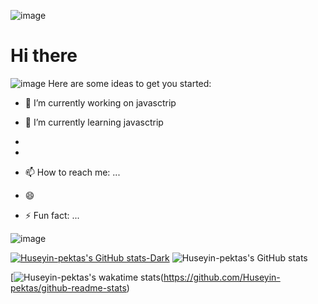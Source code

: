   ![image](https://camo.githubusercontent.com/8e51b9591bedfccc9e5a5d3f106ef81018b8ff8941af57a5abb8b46366e75e1a/68747470733a2f2f7777772e656d6f6a69616c6c2e636f6d2f696d616765732f36302f74656c656772616d2f31663931642e676966)
 <h1>Hi there </h1>



 ![image](https://camo.githubusercontent.com/8e51b9591bedfccc9e5a5d3f106ef81018b8ff8941af57a5abb8b46366e75e1a/68747470733a2f2f7777772e656d6f6a69616c6c2e636f6d2f696d616765732f36302f74656c656772616d2f31663931642e676966)
Here are some ideas to get you started:

- 🔭 I’m currently working on javasctrip
- 🌱 I’m currently learning javasctrip
- 
- 

- 📫 How to reach me: ...
- 😄 
- ⚡ Fun fact: ...

![image](https://user-images.githubusercontent.com/117089980/210376178-9e6bdfe9-e740-49d1-b517-20b414a45461.png)

[![Huseyin-pektas's GitHub stats-Dark](https://github-readme-stats.vercel.app/api?username=Huseyin-pektas&show_icons=true&theme=dark#gh-dark-mode-only)](https://github.com/anuraghazra/github-readme-stats#gh-dark-mode-only)
![Huseyin-pektas's GitHub stats](https://github-readme-stats.vercel.app/api?username=Huseyin-pektas&show_icons=true&theme=radical)


[![Huseyin-pektas's wakatime stats](https://github-readme-stats.vercel.app/api/wakatime?username=Huseyin-pektas)(https://github.com/Huseyin-pektas/github-readme-stats)

